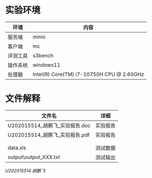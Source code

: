 # 实验环境

| 环境     | 内容                                      |
| -------- | ----------------------------------------- |
| 服务端   | minio                                     |
| 客户端   | mc                                        |
| 评测工具 | s3bench                                   |
| 操作系统 | windows11                                 |
| 处理器   | Intel(R) Core(TM) i7-10750H CPU @ 2.60GHz |

# 文件解释

| 文件名                          | 详细     |
| ------------------------------- | -------- |
| U202015514_胡鹏飞\_实验报告.doc | 实验报告 |
| U202015514_胡鹏飞\_实验报告.pdf | 实验报告 |
|                                 |          |
|                                 |          |
| data.xls                        | 测试数据 |
| output\output_XXX.txt           | 测试输出 |

*U202015514 胡鹏飞*